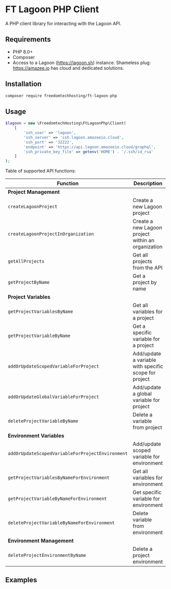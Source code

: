 # FT Lagoon PHP Client

A PHP client library for interacting with the Lagoon API.

## Requirements

- PHP 8.0+
- Composer
- Access to a Lagoon (https://lagoon.sh) instance. Shameless plug: https://amazee.io has cloud and dedicated solutions.
 
## Installation

```bash
composer require freedomtechhosting/ft-lagoon-php
```

## Usage

```php
$lagoon = new \FreedomtechHosting\FtLagoonPhp\Client(
    [
        'ssh_user' => 'lagoon',
        'ssh_server' => 'ssh.lagoon.amazeeio.cloud',
        'ssh_port' => '32222',
        'endpoint' => 'https://api.lagoon.amazeeio.cloud/graphql',
        'ssh_private_key_file' => getenv('HOME') . '/.ssh/id_rsa'
    ]
);
```

Table of supported API functions:

| Function | Description |
|----------|-------------|
| **Project Management** ||
| `createLagoonProject` | Create a new Lagoon project |
| `createLagoonProjectInOrganization` | Create a new Lagoon project within an organization |
| `getAllProjects` | Get all projects from the API |
| `getProjectByName` | Get a project by name |
| **Project Variables** ||
| `getProjectVariablesByName` | Get all variables for a project |
| `getProjectVariableByName` | Get a specific variable for a project |
| `addOrUpdateScopedVariableForProject` | Add/update a variable with specific scope for project |
| `addOrUpdateGlobalVariableForProject` | Add/update a global variable for project |
| `deleteProjectVariableByName` | Delete a variable from project |
| **Environment Variables** ||
| `addOrUpdateScopedVariableForProjectEnvironment` | Add/update scoped variable for environment |
| `getProjectVariablesByNameForEnvironment` | Get all variables for environment |
| `getProjectVariableByNameForEnvironment` | Get specific variable for environment |
| `deleteProjectVariableByNameForEnvironment` | Delete variable from environment |
| **Environment Management** ||
| `deleteProjectEnvironmentByName` | Delete a project environment |

## Examples